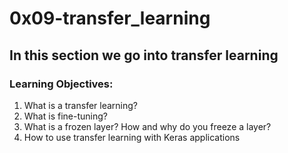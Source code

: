# 0x09-transfer_learning
## In this section we go into transfer learning
### Learning Objectives:
1. What is a transfer learning?
2. What is fine-tuning?
3. What is a frozen layer? How and why do you freeze a layer?
4. How to use transfer learning with Keras applications
